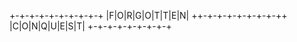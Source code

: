  +-+-+-+-+-+-+-+-+-+
 |F|O|R|G|O|T|T|E|N|
 ++-+-+-+-+-+-+-+-++
  |C|O|N|Q|U|E|S|T| 
  +-+-+-+-+-+-+-+-+ 

